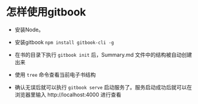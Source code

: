 # 怎样使用gitbook

* 安装Node。

* 安装gitbook `npm install gitbook-cli -g`

*  在书的目录下执行 `gitbook init` 后，Summary.md 文件中的结构被自动创建出来

* 使用 `tree` 命令查看当前电子书结构

* 确认无误后就可以执行 `gitbook serve` 启动服务了。服务启动成功后就可以在浏览器里输入 http://localhost:4000  进行查看


